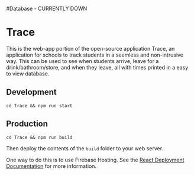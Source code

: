 #Database - CURRENTLY DOWN

# Trace
This is the web-app portion of the open-source application Trace, an application for schools to track students in a seemless and non-intrusive way. This can be used to see when students arrive, leave for a drink/bathroom/store, and when they leave, all with times printed in a easy to view database. 

## Development
`cd Trace && npm run start`

## Production
`cd Trace && npm run build`

Then deploy the contents of the `build` folder to your web server.

One way to do this is to use Firebase Hosting. See the [React Deployment Documentation](https://create-react-app.dev/docs/deployment#firebase) for more information.

